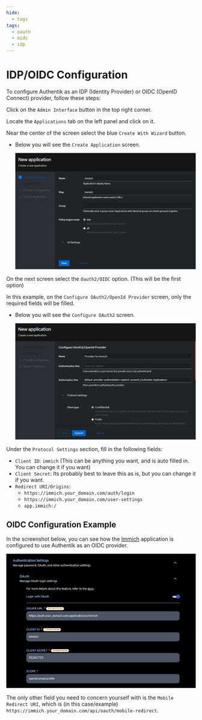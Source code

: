 ```yaml
---
hide:
  - tags
tags:
  - oauth
  - oidc
  - idp
---
```


# IDP/OIDC Configuration

To configure Authentik as an IDP (Identity Provider) or OIDC (OpenID Connect) provider, follow these steps:

Click on the `Admin Interface` button in the top right corner.

Locate the `Applications` tab on the left panel and click on it.

Near the center of the screen select the blue `Create With Wizard` button.

- Below you will see the `Create Application` screen.

    ![Create Application](../../images/authentik/authentik-create-application-screenshot.png)

On the next screen select the `Oauth2/OIDC` option. (This will be the first option)

In this example, on the `Configure OAuth2/OpenId Provider` screen, only the required fields will be filled.

- Below you will see the `Configure OAuth2` screen.

    ![Configure Oauth2](../../images/authentik/authentik-configure-oauth2.png)

Under the `Protocol Settings` section, fill in the following fields:

- `Client ID`: `immich` (This can be anything you want, and is auto filled in. You can change it if you want)
- `Client Secret`: Its probably best to leave this as is, but you can change it if you want.
- `Redirect URI/Origins`:
  - `https://immich.your_domain.com/auth/login`
  - `https://immich.your_domain.com/user-settings`
  - `app.immich:/`

## OIDC Configuration Example

In the screenshot below, you can see how the [Immich](../../sandbox/apps/immich.md) application is configured to use Authentik as an OIDC provider.

![Authentik Oauth Example](../../images/authentik/authentik-oauth-example.png)

The only other field you need to concern yourself with is the `Mobile Redirect URI`, which is (in this case/example) `https://immich.your_domain.com/api/oauth/mobile-redirect`.

